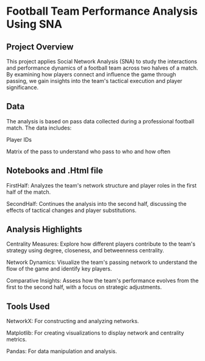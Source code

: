 # Football Team Performance Analysis Using SNA
## Project Overview
This project applies Social Network Analysis (SNA) to study the interactions and performance dynamics of a football team across two halves of a match. By examining how players connect and influence the game through passing, we gain insights into the team's tactical execution and player significance.

## Data
The analysis is based on pass data collected during a professional football match. The data includes:

Player IDs

Matrix of the pass to understand who pass to who and how often

## Notebooks and .Html file
FirstHalf: Analyzes the team's network structure and player roles in the first half of the match.

SecondHalf: Continues the analysis into the second half, discussing the effects of tactical changes and player substitutions.

## Analysis Highlights
Centrality Measures: Explore how different players contribute to the team's strategy using degree, closeness, and betweenness centrality.

Network Dynamics: Visualize the team's passing network to understand the flow of the game and identify key players.

Comparative Insights: Assess how the team's performance evolves from the first to the second half, with a focus on strategic adjustments.

## Tools Used
NetworkX: For constructing and analyzing networks.

Matplotlib: For creating visualizations to display network and centrality metrics.

Pandas: For data manipulation and analysis.
